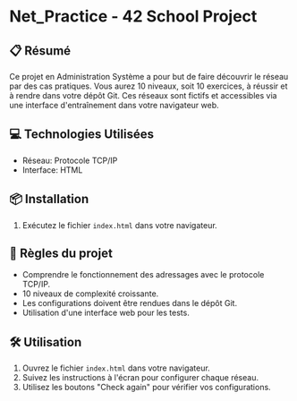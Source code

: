 # Net_Practice - 42 School Project

## 📋 Résumé

Ce projet en Administration Système a pour but de faire découvrir le réseau par des cas pratiques. Vous aurez 10 niveaux, soit 10 exercices, à réussir et à rendre dans votre dépôt Git. Ces réseaux sont fictifs et accessibles via une interface d'entraînement dans votre navigateur web.

## 💻 Technologies Utilisées

- Réseau: Protocole TCP/IP
- Interface: HTML

## 📦 Installation

1. Exécutez le fichier `index.html` dans votre navigateur.

## 📜 Règles du projet

- Comprendre le fonctionnement des adressages avec le protocole TCP/IP.
- 10 niveaux de complexité croissante.
- Les configurations doivent être rendues dans le dépôt Git.
- Utilisation d'une interface web pour les tests.

## 🛠️ Utilisation

1. Ouvrez le fichier `index.html` dans votre navigateur.
2. Suivez les instructions à l'écran pour configurer chaque réseau.
3. Utilisez les boutons "Check again" pour vérifier vos configurations.
